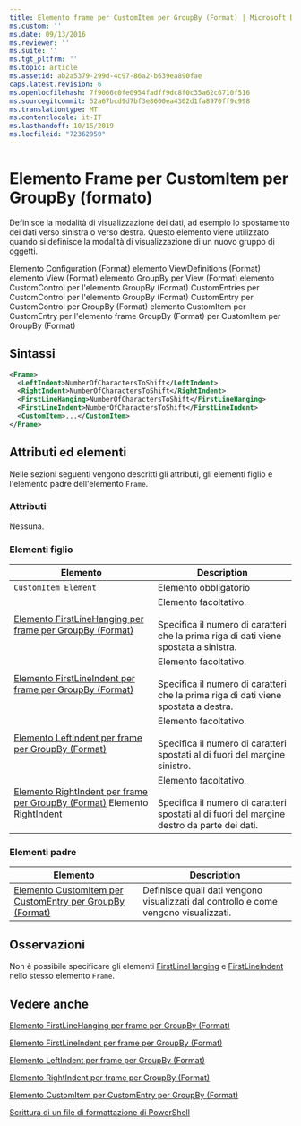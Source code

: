 ```yaml
---
title: Elemento frame per CustomItem per GroupBy (Format) | Microsoft Docs
ms.custom: ''
ms.date: 09/13/2016
ms.reviewer: ''
ms.suite: ''
ms.tgt_pltfrm: ''
ms.topic: article
ms.assetid: ab2a5379-299d-4c97-86a2-b639ea890fae
caps.latest.revision: 6
ms.openlocfilehash: 7f9066c0fe0954fadff9dc8f0c35a62c6710f516
ms.sourcegitcommit: 52a67bcd9d7bf3e8600ea4302d1fa8970ff9c998
ms.translationtype: MT
ms.contentlocale: it-IT
ms.lasthandoff: 10/15/2019
ms.locfileid: "72362950"
---
```

# <a name="frame-element-for-customitem-for-groupby-format"></a>Elemento Frame per CustomItem per GroupBy (formato)

Definisce la modalità di visualizzazione dei dati, ad esempio lo spostamento dei dati verso sinistra o verso destra. Questo elemento viene utilizzato quando si definisce la modalità di visualizzazione di un nuovo gruppo di oggetti.

Elemento Configuration (Format) elemento ViewDefinitions (Format) elemento View (Format) elemento GroupBy per View (Format) elemento CustomControl per l'elemento GroupBy (Format) CustomEntries per CustomControl per l'elemento GroupBy (Format) CustomEntry per CustomControl per GroupBy (Format) elemento CustomItem per CustomEntry per l'elemento frame GroupBy (Format) per CustomItem per GroupBy (Format)

## <a name="syntax"></a>Sintassi

```xml
<Frame>
  <LeftIndent>NumberOfCharactersToShift</LeftIndent>
  <RightIndent>NumberOfCharactersToShift</RightIndent>
  <FirstLineHanging>NumberOfCharactersToShift</FirstLineHanging>
  <FirstLineIndent>NumberOfCharactersToShift</FirstLineIndent>
  <CustomItem>...</CustomItem>
</Frame>
```

## <a name="attributes-and-elements"></a>Attributi ed elementi

Nelle sezioni seguenti vengono descritti gli attributi, gli elementi figlio e l'elemento padre dell'elemento `Frame`.

### <a name="attributes"></a>Attributi

Nessuna.

### <a name="child-elements"></a>Elementi figlio

|Elemento|Description|
|-------------|-----------------|
|`CustomItem Element`|Elemento obbligatorio|
|[Elemento FirstLineHanging per frame per GroupBy (Format)](./firstlinehanging-element-for-frame-for-groupby-format.md)|Elemento facoltativo.<br /><br /> Specifica il numero di caratteri che la prima riga di dati viene spostata a sinistra.|
|[Elemento FirstLineIndent per frame per GroupBy (Format)](./firstlineindent-element-for-frame-for-groupby-format.md)|Elemento facoltativo.<br /><br /> Specifica il numero di caratteri che la prima riga di dati viene spostata a destra.|
|[Elemento LeftIndent per frame per GroupBy (Format)](./leftindent-element-for-frame-for-groupby-format.md)|Elemento facoltativo.<br /><br /> Specifica il numero di caratteri spostati al di fuori del margine sinistro.|
|[Elemento RightIndent per frame per GroupBy (Format)](./rightindent-element-for-frame-for-groupby-format.md) Elemento RightIndent|Elemento facoltativo.<br /><br /> Specifica il numero di caratteri spostati al di fuori del margine destro da parte dei dati.|

### <a name="parent-elements"></a>Elementi padre

|Elemento|Description|
|-------------|-----------------|
|[Elemento CustomItem per CustomEntry per GroupBy (Format)](./customitem-element-for-customentry-for-groupby-format.md)|Definisce quali dati vengono visualizzati dal controllo e come vengono visualizzati.|

## <a name="remarks"></a>Osservazioni

Non è possibile specificare gli elementi [FirstLineHanging](./firstlinehanging-element-for-frame-for-groupby-format.md) e [FirstLineIndent](./firstlineindent-element-for-frame-for-groupby-format.md) nello stesso elemento `Frame`.

## <a name="see-also"></a>Vedere anche

[Elemento FirstLineHanging per frame per GroupBy (Format)](./firstlinehanging-element-for-frame-for-groupby-format.md)

[Elemento FirstLineIndent per frame per GroupBy (Format)](./firstlineindent-element-for-frame-for-groupby-format.md)

[Elemento LeftIndent per frame per GroupBy (Format)](./leftindent-element-for-frame-for-groupby-format.md)

[Elemento RightIndent per frame per GroupBy (Format)](./rightindent-element-for-frame-for-groupby-format.md)

[Elemento CustomItem per CustomEntry per GroupBy (Format)](./customitem-element-for-customentry-for-groupby-format.md)

[Scrittura di un file di formattazione di PowerShell](./writing-a-powershell-formatting-file.md)
